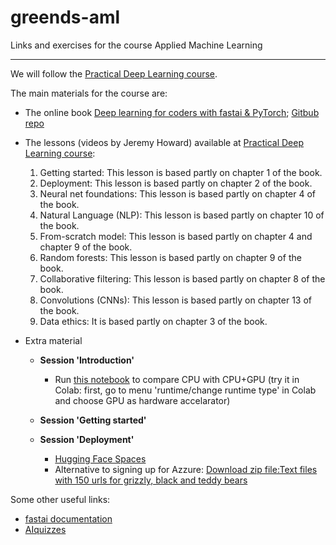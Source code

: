 # greends-aml
Links and exercises for the course Applied Machine Learning

---

We will follow the [Practical Deep Learning course](https://course.fast.ai/).

The main materials for the course are:
- The online book [Deep learning for coders with fastai & PyTorch](https://course.fast.ai/Resources/book.html); [Gitbub repo](https://github.com/fastai/fastbook)

- The lessons (videos by Jeremy Howard) available at [Practical Deep Learning course](https://course.fast.ai/):
  1. Getting started: This lesson is based partly on chapter 1 of the book.
  2. Deployment: This lesson is based partly on chapter 2 of the book.
  3. Neural net foundations: This lesson is based partly on chapter 4 of the book.
  4. Natural Language (NLP): This lesson is based partly on chapter 10 of the book.
  5. From-scratch model: This lesson is based partly on chapter 4 and chapter 9 of the book.
  6. Random forests: This lesson is based partly on chapter 9 of the book.
  7. Collaborative filtering: This lesson is based partly on chapter 8 of the book.
  8. Convolutions (CNNs): This lesson is based partly on chapter 13 of the book.
  9. Data ethics: It is based partly on chapter 3 of the book.

- Extra material
  
  - **Session 'Introduction'**
    * Run [this notebook](test_GPU.ipynb) to compare CPU with CPU+GPU (try it in Colab: first, go to menu 'runtime/change runtime type' in Colab and choose GPU as hardware accelarator)
    
  - **Session 'Getting started'**
  
  - **Session 'Deployment'**
    * [Hugging Face Spaces](https://huggingface.co/spaces)
    * Alternative to signing up for Azzure: [Download zip file:Text files with 150 urls for grizzly, black and teddy bears](bears_urls.zip)

Some other useful links:
- [fastai documentation](https://docs.fast.ai/)
- [AIquizzes](https://aiquizzes.com/)
